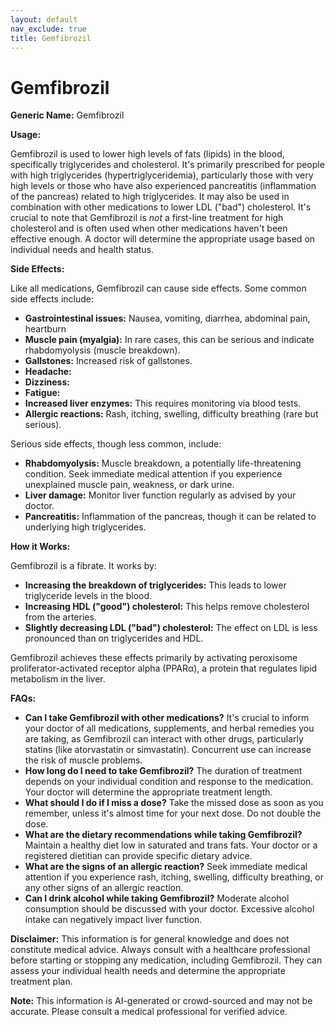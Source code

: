 ```yaml
---
layout: default
nav_exclude: true
title: Gemfibrozil
---
```


# Gemfibrozil

**Generic Name:** Gemfibrozil

**Usage:**

Gemfibrozil is used to lower high levels of fats (lipids) in the blood, specifically triglycerides and cholesterol.  It's primarily prescribed for people with high triglycerides (hypertriglyceridemia), particularly those with very high levels or those who have also experienced pancreatitis (inflammation of the pancreas) related to high triglycerides.  It may also be used in combination with other medications to lower LDL ("bad") cholesterol.  It's crucial to note that Gemfibrozil is *not* a first-line treatment for high cholesterol and is often used when other medications haven't been effective enough.  A doctor will determine the appropriate usage based on individual needs and health status.


**Side Effects:**

Like all medications, Gemfibrozil can cause side effects. Some common side effects include:

* **Gastrointestinal issues:**  Nausea, vomiting, diarrhea, abdominal pain, heartburn
* **Muscle pain (myalgia):**  In rare cases, this can be serious and indicate rhabdomyolysis (muscle breakdown).
* **Gallstones:** Increased risk of gallstones.
* **Headache:**
* **Dizziness:**
* **Fatigue:**
* **Increased liver enzymes:**  This requires monitoring via blood tests.
* **Allergic reactions:** Rash, itching, swelling, difficulty breathing (rare but serious).


Serious side effects, though less common, include:

* **Rhabdomyolysis:** Muscle breakdown, a potentially life-threatening condition.  Seek immediate medical attention if you experience unexplained muscle pain, weakness, or dark urine.
* **Liver damage:**  Monitor liver function regularly as advised by your doctor.
* **Pancreatitis:** Inflammation of the pancreas, though it can be related to underlying high triglycerides.


**How it Works:**

Gemfibrozil is a fibrate. It works by:

* **Increasing the breakdown of triglycerides:** This leads to lower triglyceride levels in the blood.
* **Increasing HDL ("good") cholesterol:**  This helps remove cholesterol from the arteries.
* **Slightly decreasing LDL ("bad") cholesterol:**  The effect on LDL is less pronounced than on triglycerides and HDL.

Gemfibrozil achieves these effects primarily by activating peroxisome proliferator-activated receptor alpha (PPARα), a protein that regulates lipid metabolism in the liver.


**FAQs:**

* **Can I take Gemfibrozil with other medications?**  It's crucial to inform your doctor of all medications, supplements, and herbal remedies you are taking, as Gemfibrozil can interact with other drugs, particularly statins (like atorvastatin or simvastatin).  Concurrent use can increase the risk of muscle problems.
* **How long do I need to take Gemfibrozil?** The duration of treatment depends on your individual condition and response to the medication. Your doctor will determine the appropriate treatment length.
* **What should I do if I miss a dose?** Take the missed dose as soon as you remember, unless it's almost time for your next dose.  Do not double the dose.
* **What are the dietary recommendations while taking Gemfibrozil?**  Maintain a healthy diet low in saturated and trans fats. Your doctor or a registered dietitian can provide specific dietary advice.
* **What are the signs of an allergic reaction?**  Seek immediate medical attention if you experience rash, itching, swelling, difficulty breathing, or any other signs of an allergic reaction.
* **Can I drink alcohol while taking Gemfibrozil?**  Moderate alcohol consumption should be discussed with your doctor. Excessive alcohol intake can negatively impact liver function.


**Disclaimer:** This information is for general knowledge and does not constitute medical advice.  Always consult with a healthcare professional before starting or stopping any medication, including Gemfibrozil. They can assess your individual health needs and determine the appropriate treatment plan.


**Note:** This information is AI-generated or crowd-sourced and may not be accurate. Please consult a medical professional for verified advice.